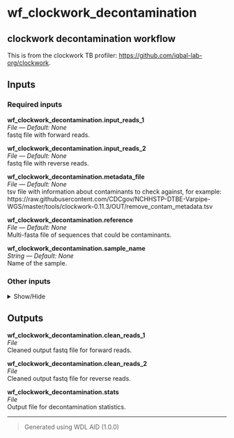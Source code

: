# wf_clockwork_decontamination
## clockwork decontamination workflow 
 This is from the clockwork TB profiler: https://github.com/iqbal-lab-org/clockwork.

## Inputs

### Required inputs
<p name="wf_clockwork_decontamination.input_reads_1">
        <b>wf_clockwork_decontamination.input_reads_1</b><br />
        <i>File &mdash; Default: None</i><br />
        fastq file with forward reads.
</p>
<p name="wf_clockwork_decontamination.input_reads_2">
        <b>wf_clockwork_decontamination.input_reads_2</b><br />
        <i>File &mdash; Default: None</i><br />
        fastq file with reverse reads.
</p>
<p name="wf_clockwork_decontamination.metadata_file">
        <b>wf_clockwork_decontamination.metadata_file</b><br />
        <i>File &mdash; Default: None</i><br />
        tsv file with information about contaminants to check against, for example: 
 https://raw.githubusercontent.com/CDCgov/NCHHSTP-DTBE-Varpipe-WGS/master/tools/clockwork-0.11.3/OUT/remove_contam_metadata.tsv
</p>
<p name="wf_clockwork_decontamination.reference">
        <b>wf_clockwork_decontamination.reference</b><br />
        <i>File &mdash; Default: None</i><br />
        Multi-fasta file of sequences that could be contaminants.
</p>
<p name="wf_clockwork_decontamination.sample_name">
        <b>wf_clockwork_decontamination.sample_name</b><br />
        <i>String &mdash; Default: None</i><br />
        Name of the sample.
</p>

### Other inputs
<details>
<summary> Show/Hide </summary>
<p name="wf_clockwork_decontamination.threads">
        <b>wf_clockwork_decontamination.threads</b><br />
        <i>Int &mdash; Default: 1</i><br />
        ???
</p>
</details>

## Outputs
<p name="wf_clockwork_decontamination.clean_reads_1">
        <b>wf_clockwork_decontamination.clean_reads_1</b><br />
        <i>File</i><br />
        Cleaned output fastq file for forward reads.
</p>
<p name="wf_clockwork_decontamination.clean_reads_2">
        <b>wf_clockwork_decontamination.clean_reads_2</b><br />
        <i>File</i><br />
        Cleaned output fastq file for reverse reads.
</p>
<p name="wf_clockwork_decontamination.stats">
        <b>wf_clockwork_decontamination.stats</b><br />
        <i>File</i><br />
        Output file for decontamination statistics.
</p>

<hr />

> Generated using WDL AID (1.0.0)

